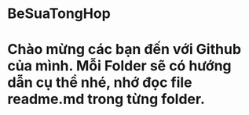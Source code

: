 # BeSuaTongHop
# Chào mừng các bạn đến với Github của mình. Mỗi Folder sẽ có hướng dẫn cụ thể nhé, nhớ đọc file readme.md trong từng folder.
